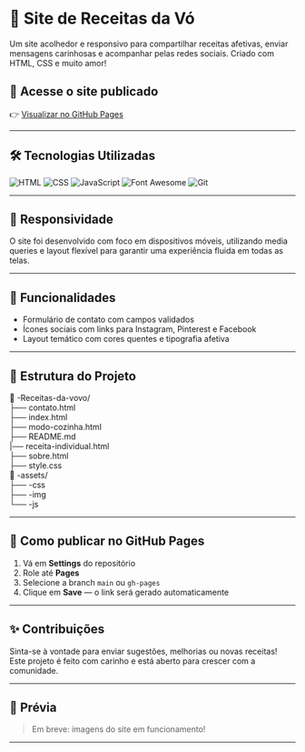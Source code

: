 # 🍲 Site de Receitas da Vó

Um site acolhedor e responsivo para compartilhar receitas afetivas, enviar mensagens carinhosas e acompanhar pelas redes sociais. Criado com HTML, CSS e muito amor!

## 🔗 Acesse o site publicado

👉 [Visualizar no GitHub Pages](https://samirasfonseca.github.io/-Site-de-Receitas/)

---

## 🛠️ Tecnologias Utilizadas

![HTML](https://img.shields.io/badge/HTML5-E34F26?style=for-the-badge&logo=html5&logoColor=white)
![CSS](https://img.shields.io/badge/CSS3-1572B6?style=for-the-badge&logo=css3&logoColor=white)
![JavaScript](https://img.shields.io/badge/JavaScript-F7DF1E?style=for-the-badge&logo=javascript&logoColor=black)
![Font Awesome](https://img.shields.io/badge/Font%20Awesome-339AF0?style=for-the-badge&logo=fontawesome&logoColor=white)
![Git](https://img.shields.io/badge/Git-F05032?style=for-the-badge&logo=git&logoColor=white)



---

## 📱 Responsividade

O site foi desenvolvido com foco em dispositivos móveis, utilizando media queries e layout flexível para garantir uma experiência fluida em todas as telas.

---

## 💌 Funcionalidades

- Formulário de contato com campos validados
- Ícones sociais com links para Instagram, Pinterest e Facebook
- Layout temático com cores quentes e tipografia afetiva

---

## 📂 Estrutura do Projeto

📁 -Receitas-da-vovo/ <br>
├── contato.html <br>
├── index.html <br>
├── modo-cozinha.html <br>
├──  README.md <br>
|── receita-individual.html <br>
├── sobre.html <br>
├── style.css <br>
📁 -assets/ <br>
├── -css <br>
├── -img <br>
└──  -js <br>


---

## 🚀 Como publicar no GitHub Pages

1. Vá em **Settings** do repositório
2. Role até **Pages**
3. Selecione a branch `main` ou `gh-pages`
4. Clique em **Save** — o link será gerado automaticamente

---

## ✨ Contribuições

Sinta-se à vontade para enviar sugestões, melhorias ou novas receitas! Este projeto é feito com carinho e está aberto para crescer com a comunidade.

---

## 📸 Prévia

> Em breve: imagens do site em funcionamento!

---



